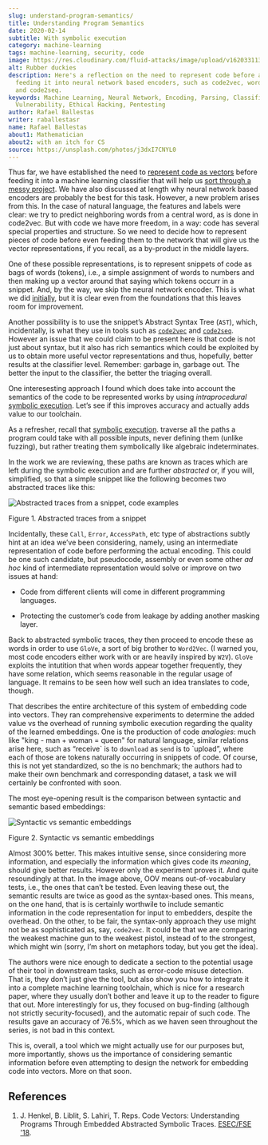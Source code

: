 ```yaml
---
slug: understand-program-semantics/
title: Understanding Program Semantics
date: 2020-02-14
subtitle: With symbolic execution
category: machine-learning
tags: machine-learning, security, code
image: https://res.cloudinary.com/fluid-attacks/image/upload/v1620331136/blog/understand-program-semantics/cover_pb9jml.webp
alt: Rubber duckies
description: Here's a reflection on the need to represent code before actually
  feeding it into neural network based encoders, such as code2vec, word2vec,
  and code2seq.
keywords: Machine Learning, Neural Network, Encoding, Parsing, Classifier,
  Vulnerability, Ethical Hacking, Pentesting
author: Rafael Ballestas
writer: raballestasr
name: Rafael Ballestas
about1: Mathematician
about2: with an itch for CS
source: https://unsplash.com/photos/j3dxI7CNYL0
---
```


Thus far, we have established the need to [represent code as
vectors](../vector-language/) before feeding it into a machine learning
classifier that will help us [sort through a messy
project](../triage-hacker/). We have also discussed at length why neural
network based encoders are probably the best for this task. However, a
new problem arises from this. In the case of natural language, the
features and labels were clear: we try to predict neighboring words from
a central word, as is done in code2vec. But with code we have more
freedom, in a way: code has several special properties and structure. So
we need to decide how to represent pieces of code before even feeding
them to the network that will give us the vector representations, if you
recall, as a by-product in the middle layers.

One of these possible representations, is to represent snippets of code
as bags of words (tokens), i.e., a simple assignment of words to numbers
and then making up a vector around that saying which tokens occurr in a
snippet. And, by the way, we skip the neural network encoder. This is
what we did [initially](../vulnerability-classifier/), but it is clear
even from the foundations that this leaves room for improvement.

Another possibility is to use the snippet’s Abstract Syntax Tree
(`AST`), which, incidentally, is what they use in tools such as
[`code2vec`](../embed-code-vector/) and
[`code2seq`](../code-translate/). However an issue that we could claim
to be present here is that code is not just about syntax, but it also
has rich semantics which could be exploited by us to obtain more useful
vector representations and thus, hopefully, better results at the
classifier level. Remember: garbage in, garbage out. The better the
input to the classifier, the better the triaging overall.

One interesesting approach I found which does take into account the
semantics of the code to be represented works by using *intraprocedural*
[symbolic execution](../symbolic-execution-mortals). Let’s see if this
improves accuracy and actually adds value to our toolchain.

As a refresher, recall that [symbolic
execution](../symbolic-execution-mortals). traverse all the paths a
program could take with all possible inputs, never defining them (unlike
fuzzing), but rather treating them symbolically like algebraic
indeterminates.

In the work we are reviewing, these paths are known as traces which are
left during the symbolic execution and are further *abstracted* or, if
you will, simplified, so that a simple snippet like the following
becomes two abstracted traces like this:

<div class="imgblock">

![Abstracted traces from a snippet, code examples](https://res.cloudinary.com/fluid-attacks/image/upload/v1620331136/blog/understand-program-semantics/abstracted-traces_adwalc.webp)

<div class="title">

Figure 1. Abstracted traces from a snippet

</div>

</div>

Incidentally, these `Call`, `Error`, `AccessPath`, etc type of
abstractions subtly hint at an idea we’ve been considering, namely,
using an intermediate representation of code before performing the
actual encoding. This could be one such candidate, but pseudocode,
assembly or even some other *ad hoc* kind of intermediate representation
would solve or improve on two issues at hand:

- Code from different clients will come in different programming
  languages.

- Protecting the customer’s code from leakage by adding another
  masking layer.

Back to abstracted symbolic traces, they then proceed to encode these as
words in order to use `GloVe`, a sort of big brother to `Word2Vec`. (I
warned you, most code encoders either work with or are heavily inspired
by `W2V`). `GloVe` exploits the intutition that when words appear
together frequently, they have some relation, which seems reasonable in
the regular usage of language. It remains to be seen how well such an
idea translates to code, though.

That describes the entire architecture of this system of embedding code
into vectors. They ran comprehensive experiments to determine the added
value vs the overhead of running symbolic execution regarding the
quality of the learned embeddings. One is the production of code
*analogies*: much like "king - man + woman = queen" for natural
language, similar relations arise here, such as “receive\` is to
`download` as `send` is to \`upload”, where each of those are tokens
naturally occurring in snippets of code. Of course, this is not yet
standardized, so the is no benchmark; the authors had to make their own
benchmark and corresponding dataset, a task we will certainly be
confronted with soon.

The most eye-opening result is the comparison between syntactic and
semantic based embeddings:

<div class="imgblock">

![Syntactic vs semantic embeddings](https://res.cloudinary.com/fluid-attacks/image/upload/v1620331135/blog/understand-program-semantics/syntactic-vs-semantic_y3j5an.webp)

<div class="title">

Figure 2. Syntactic vs semantic embeddings

</div>

</div>

Almost 300% better. This makes intuitive sense, since considering more
information, and especially the information which gives code its
*meaning*, should give better results. However only the experiment
proves it. And quite resoundingly at that. In the image above, OOV means
out-of-vocabulary tests, i.e., the ones that can’t be tested. Even
leaving these out, the semantic results are twice as good as the
syntax-based ones. This means, on the one hand, that is is certainly
worthwile to include semantic information in the code representation for
input to embedders, despite the overhead. On the other, to be fair, the
syntax-only approach they use might not be as sophisticated as, say,
`code2vec`. It could be that we are comparing the weakest machine gun to
the weakest pistol, instead of to the strongest, which might win (sorry,
I’m short on metaphors today, but you get the idea).

The authors were nice enough to dedicate a section to the potential
usage of their tool in downstream tasks, such as error-code misuse
detection. That is, they don’t just give the tool, but also show you how
to integrate it into a complete machine learning toolchain, which is
nice for a research paper, where they usually don’t bother and leave it
up to the reader to figure that out. More interestingly for us, they
focused on bug-finding (although not strictly security-focused), and the
automatic repair of such code. The results gave an accuracy of 76.5%,
which as we haven seen throughout the series, is not bad in this
context.

This is, overall, a tool which we might actually use for our purposes
but, more importantly, shows us the importance of considering semantic
information before even attempting to design the network for embedding
code into vectors. More on that soon.

## References

1. J. Henkel, B. Liblit, S. Lahiri, T. Reps. Code Vectors:
    Understanding Programs Through Embedded Abstracted Symbolic Traces.
    [ESEC/FSE '18](https://arxiv.org/pdf/1803.06686.pdf).
